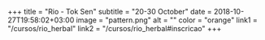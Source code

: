 +++
title = "Rio - Tok Sen"
subtitle = "20-30 October"
date = 2018-10-27T19:58:02+03:00
image = "pattern.png"
alt = ""
color = "orange"
link1 = "/cursos/rio_herbal"
link2 = "/cursos/rio_herbal#inscricao"
+++
